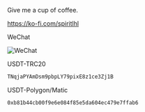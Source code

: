 
Give me a cup of coffee.

https://ko-fi.com/spiritlhl

WeChat

![WeChat](https://github.com/user-attachments/assets/0fd5d0c9-837f-45c1-8a56-f23f3d0bdbe7)

USDT-TRC20

```bash
TNqjaPYAmDsm9pbpLY79pixE8z1ce3Zj1B
```

USDT-Polygon/Matic

```bash
0xb81b44cb00f9e6e084f85e5da604ec479e7ffab6
```
